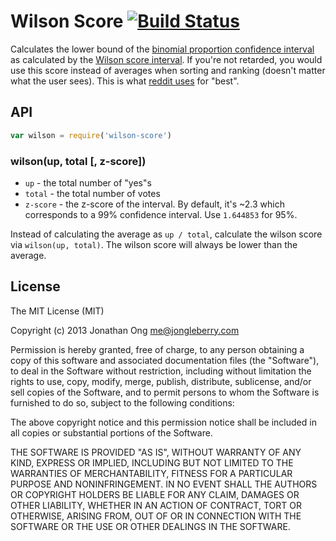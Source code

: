 # Wilson Score [![Build Status](https://travis-ci.org/math-utils/wilson-score.png)](https://travis-ci.org/math-utils/wilson-score)

Calculates the lower bound of the [binomial proportion confidence interval](http://en.wikipedia.org/wiki/Binomial_proportion_confidence_interval) as calculated by the [Wilson score interval](http://en.wikipedia.org/wiki/Binomial_proportion_confidence_interval#Wilson_score_interval).
If you're not retarded, you would use this score instead of averages when sorting and ranking (doesn't matter what the user sees).
This is what [reddit uses](http://amix.dk/blog/post/19588) for "best".

## API

```js
var wilson = require('wilson-score')
```

### wilson(up, total [, z-score])

- `up` - the total number of "yes"s
- `total` - the total number of votes
- `z-score` - the z-score of the interval.
  By default, it's ~2.3 which corresponds to a 99% confidence interval.
  Use `1.644853` for 95%.

Instead of calculating the average as `up / total`,
calculate the wilson score via `wilson(up, total)`.
The wilson score will always be lower than the average.

## License

The MIT License (MIT)

Copyright (c) 2013 Jonathan Ong me@jongleberry.com

Permission is hereby granted, free of charge, to any person obtaining a copy
of this software and associated documentation files (the "Software"), to deal
in the Software without restriction, including without limitation the rights
to use, copy, modify, merge, publish, distribute, sublicense, and/or sell
copies of the Software, and to permit persons to whom the Software is
furnished to do so, subject to the following conditions:

The above copyright notice and this permission notice shall be included in
all copies or substantial portions of the Software.

THE SOFTWARE IS PROVIDED "AS IS", WITHOUT WARRANTY OF ANY KIND, EXPRESS OR
IMPLIED, INCLUDING BUT NOT LIMITED TO THE WARRANTIES OF MERCHANTABILITY,
FITNESS FOR A PARTICULAR PURPOSE AND NONINFRINGEMENT. IN NO EVENT SHALL THE
AUTHORS OR COPYRIGHT HOLDERS BE LIABLE FOR ANY CLAIM, DAMAGES OR OTHER
LIABILITY, WHETHER IN AN ACTION OF CONTRACT, TORT OR OTHERWISE, ARISING FROM,
OUT OF OR IN CONNECTION WITH THE SOFTWARE OR THE USE OR OTHER DEALINGS IN
THE SOFTWARE.